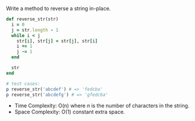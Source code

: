 Write a method to reverse a string in-place.

```Ruby
def reverse_str(str)
  i = 0
  j = str.length - 1
  while i < j
    str[i], str[j] = str[j], str[i]
    i += 1
    j -= 1
  end

  str
end

# test cases:
p reverse_str('abcdef') # => 'fedcba'
p reverse_str('abcdefg') # => 'gfedcba'
```

- Time Complexity: O(n) where *n* is the number of characters in the string.
- Space Complexity: O(1) constant extra space.
